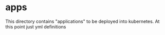 # apps

This directory contains "applications" to be deployed into kubernetes. At this point just yml definitions
